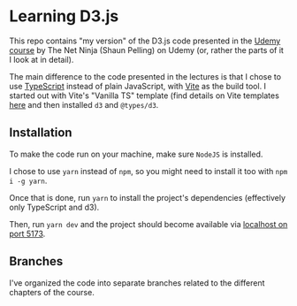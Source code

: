 # Learning D3.js
This repo contains "my version" of the D3.js code presented in the [Udemy course](https://www.udemy.com/course/build-data-uis-with-d3-firebase) by The Net Ninja (Shaun Pelling) on Udemy (or, rather the parts of it I look at in detail).

The main difference to the code presented in the lectures is that I chose to use [TypeScript](https://www.typescriptlang.org/) instead of plain JavaScript, with [Vite](https://vitejs.dev/) as the build tool. I started out with Vite's "Vanilla TS" template (find details on Vite templates [here](https://vitejs.dev/guide/#scaffolding-your-first-vite-project) and then installed `d3` and `@types/d3`.

## Installation
To make the code run on your machine, make sure `NodeJS` is installed. 

I chose to use `yarn` instead of `npm`, so you might need to install it too with `npm i -g yarn`.

Once that is done, run `yarn` to install the project's dependencies (effectively only TypeScript and d3).

Then, run `yarn dev` and the project should become available via [localhost on port 5173](http://localhost:5173/).

## Branches
I've organized the code into separate branches related to the different chapters of the course.